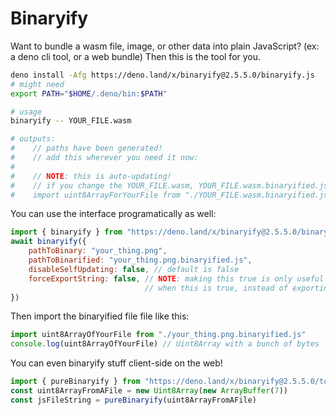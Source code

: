 # Binaryify

Want to bundle a wasm file, image, or other data into plain JavaScript? (ex: a deno cli tool, or a web bundle) Then this is the tool for you.

```sh
deno install -Afg https://deno.land/x/binaryify@2.5.5.0/binaryify.js
# might need
export PATH="$HOME/.deno/bin:$PATH"

# usage
binaryify -- YOUR_FILE.wasm

# outputs:
#    // paths have been generated!
#    // add this wherever you need it now:
#
#    // NOTE: this is auto-updating!
#    // if you change the YOUR_FILE.wasm, YOUR_FILE.wasm.binaryified.js will change too!
#    import uint8ArrayForYourFile from "./YOUR_FILE.wasm.binaryified.js"
```


You can use the interface programatically as well:
 
```js
import { binaryify } from "https://deno.land/x/binaryify@2.5.5.0/binaryify_api.js"
await binaryify({
    pathToBinary: "your_thing.png",
    pathToBinarified: "your_thing.png.binaryified.js",
    disableSelfUpdating: false, // default is false
    forceExportString: false, // NOTE: making this true is only useful if you're binaryify a text file
                              // when this is true, instead of exporting Uint8Array, it will export a string
})
```

Then import the binaryified file file like this: 
```js
import uint8ArrayOfYourFile from "./your_thing.png.binaryified.js"
console.log(uint8ArrayOfYourFile) // Uint8Array with a bunch of bytes
```

You can even binaryify stuff client-side on the web!
 
```js
import { pureBinaryify } from "https://deno.land/x/binaryify@2.5.5.0/tools.js"
const uint8ArrayFromAFile = new Uint8Array(new ArrayBuffer(7))
const jsFileString = pureBinaryify(uint8ArrayFromAFile)
```
